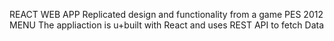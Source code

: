 REACT WEB APP
Replicated design and functionality from a game PES 2012 MENU
The appliaction is u+built with React and uses REST API to fetch Data
